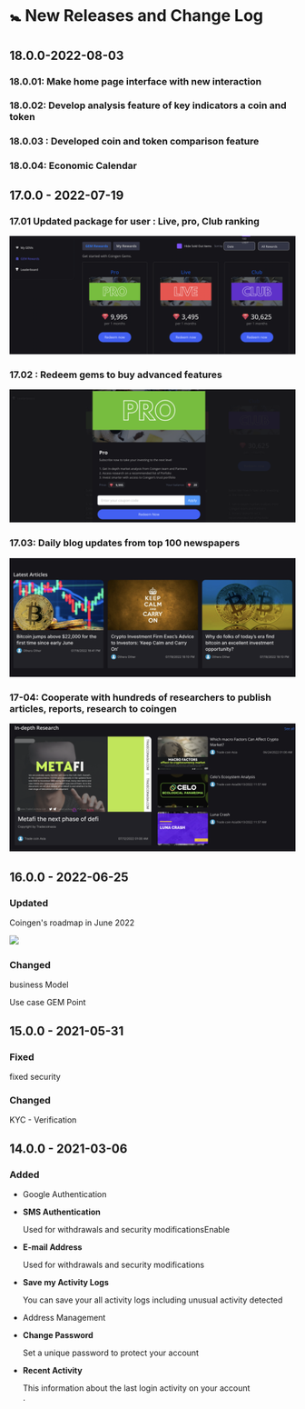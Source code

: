 # 🚼 New Releases and Change Log

## 18.0.0-2022-08-03

### 18.0.01: Make home page interface with new interaction

### 18.0.02: Develop analysis feature of key indicators a coin and token

### 18.0.03 : Developed coin and token comparison feature

### 18.0.04: Economic Calendar&#x20;

## 17.0.0 - 2022-07-19

### 17.01 Updated package for user : Live, pro, Club ranking&#x20;

![](<.gitbook/assets/gem package.png>)

### 17.02 : Redeem  gems to buy advanced features&#x20;

![](.gitbook/assets/redeem.png)

### 17.03: Daily blog updates from top 100 newspapers

![](.gitbook/assets/blog.png)

### 17-04: Cooperate with hundreds of researchers to publish articles, reports, research to coingen

![](.gitbook/assets/research.png)

## 16.0.0 - 2022-06-25

### Updated&#x20;

Coingen's roadmap in June 2022

![](.gitbook/assets/Skype\_Picture\_2022\_06\_25T10\_17\_02\_995Z.jpeg)

### Changed&#x20;

business Model&#x20;

Use case GEM Point &#x20;



## 15.0.0 - 2021-05-31

### Fixed

fixed security&#x20;

### Changed

KYC - Verification

## 14.0.0 - 2021-03-06

### Added

* Google Authentication
*   **SMS Authentication**

    Used for withdrawals and security modificationsEnable
*   **E-mail Address**

    Used for withdrawals and security modifications
*   **Save my Activity Logs**

    You can save your all activity logs including unusual activity detected
* Address Management
*   **Change Password**

    Set a unique password to protect your account
*   **Recent Activity**

    This information about the last login activity on your account\
    .

